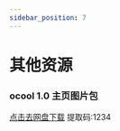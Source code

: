 ```yaml
---
sidebar_position: 7
---
```


# 其他资源

### ocool 1.0 主页图片包

[点击去网盘下载](https://www.123684.com/s/oAHxjv-S7JiH?) 提取码:1234
